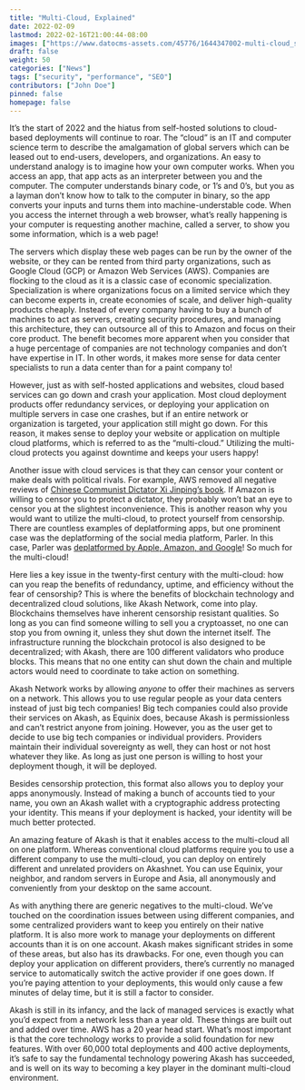 ```yaml
---
title: "Multi-Cloud, Explained"
date: 2022-02-09
lastmod: 2022-02-16T21:00:44-08:00
images: ["https://www.datocms-assets.com/45776/1644347002-multi-cloud_sm_1200-x-675-2.jpg"]
draft: false
weight: 50
categories: ["News"]
tags: ["security", "performance", "SEO"]
contributors: ["John Doe"]
pinned: false
homepage: false
---
```

It’s the start of 2022 and the hiatus from self-hosted solutions to cloud-based deployments will continue to roar. The “cloud” is an IT and computer science term to describe the amalgamation of global servers which can be leased out to end-users, developers, and organizations. An easy to understand analogy is to imagine how your own computer works. When you access an app, that app acts as an interpreter between you and the computer. The computer understands binary code, or 1’s and 0’s, but you as a layman don’t know how to talk to the computer in binary, so the app converts your inputs and turns them into machine-understable code. When you access the internet through a web browser, what’s really happening is your computer is requesting another machine, called a server, to show you some information, which is a web page!

The servers which display these web pages can be run by the owner of the website, or they can be rented from third party organizations, such as Google Cloud (GCP) or Amazon Web Services (AWS). Companies are flocking to the cloud as it is a classic case of economic specialization. Specialization is where organizations focus on a limited service which they can become experts in, create economies of scale, and deliver high-quality products cheaply. Instead of every company having to buy a bunch of machines to act as servers, creating security procedures, and managing this architecture, they can outsource all of this to Amazon and focus on their core product. The benefit becomes more apparent when you consider that a huge percentage of companies are not technology companies and don’t have expertise in IT. In other words, it makes more sense for data center specialists to run a data center than for a paint company to!

However, just as with self-hosted applications and websites, cloud based services can go down and crash your application. Most cloud deployment products offer redundancy services, or deploying your application on multiple servers in case one crashes, but if an entire network or organization is targeted, your application still might go down. For this reason, it makes sense to deploy your website or application on multiple cloud platforms, which is referred to as the “multi-cloud.” Utilizing the multi-cloud protects you against downtime and keeps your users happy!

Another issue with cloud services is that they can censor your content or make deals with political rivals. For example, AWS removed all negative reviews of [Chinese Communist Dictator Xi Jinping’s book](https://www.reuters.com/world/china/amazon-partnered-with-china-propaganda-arm-win-beijings-favor-document-shows-2021-12-17/). If Amazon is willing to censor you to protect a dictator, they probably won’t bat an eye to censor you at the slightest inconvenience. This is another reason why you would want to utilize the multi-cloud, to protect yourself from censorship. There are countless examples of deplatforming apps, but one prominent case was the deplatforming of the social media platform, Parler. In this case, Parler was [deplatformed by Apple, Amazon, and Google](https://www.cnn.com/2021/01/09/tech/parler-suspended-apple-app-store/index.html)! So much for the multi-cloud!

Here lies a key issue in the twenty-first century with the multi-cloud: how can you reap the benefits of redundancy, uptime, and efficiency without the fear of censorship? This is where the benefits of blockchain technology and decentralized cloud solutions, like Akash Network, come into play. Blockchains themselves have inherent censorship resistant qualities. So long as you can find someone willing to sell you a cryptoasset, no one can stop you from owning it, unless they shut down the internet itself. The infrastructure running the blockchain protocol is also designed to be decentralized; with Akash, there are 100 different validators who produce blocks. This means that no one entity can shut down the chain and multiple actors would need to coordinate to take action on something.

Akash Network works by allowing _anyone_ to offer their machines as servers on a network. This allows you to use regular people as your data centers instead of just big tech companies! Big tech companies could also provide their services on Akash, as Equinix does, because Akash is permissionless and can’t restrict anyone from joining. However, you as the user get to decide to use big tech companies or individual providers. Providers maintain their individual sovereignty as well, they can host or not host whatever they like. As long as just one person is willing to host your deployment though, it will be deployed.

Besides censorship protection, this format also allows you to deploy your apps anonymously. Instead of making a bunch of accounts tied to your name, you own an Akash wallet with a cryptographic address protecting your identity. This means if your deployment is hacked, your identity will be much better protected.

An amazing feature of Akash is that it enables access to the multi-cloud all on one platform. Whereas conventional cloud platforms require you to use a different company to use the multi-cloud, you can deploy on entirely different and unrelated providers on Akashnet. You can use Equinix, your neighbor, and random servers in Europe and Asia, all anonymously and conveniently from your desktop on the same account. 

As with anything there are generic negatives to the multi-cloud. We’ve touched on the coordination issues between using different companies, and some centralized providers want to keep you entirely on their native platform. It is also more work to manage your deployments on different accounts than it is on one account. Akash makes significant strides in some of these areas, but also has its drawbacks. For one, even though you can deploy your application on different providers, there’s currently no managed service to automatically switch the active provider if one goes down. If you’re paying attention to your deployments, this would only cause a few minutes of delay time, but it is still a factor to consider.

Akash is still in its infancy, and the lack of managed services is exactly what you’d expect from a network less than a year old. These things are built out and added over time. AWS has a 20 year head start. What’s most important is that the core technology works to provide a solid foundation for new features. With over 60,000 total deployments and 400 active deployments, it’s safe to say the fundamental technology powering Akash has succeeded, and is well on its way to becoming a key player in the dominant multi-cloud environment.